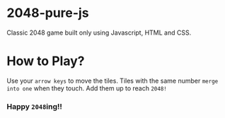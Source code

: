 # 2048-pure-js
Classic 2048 game built only using Javascript, HTML and CSS.

# How to Play?
Use your `arrow keys` to move the tiles. Tiles with
the same number `merge into one` when they touch. Add
them up to reach `2048!`

### Happy `2048`ing!! 

